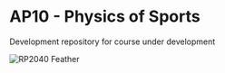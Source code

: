 # AP10 - Physics of Sports
 
Development repository for course under development

![RP2040 Feather](/RP2040_feather.png?raw=true "RP2040 Feather")
